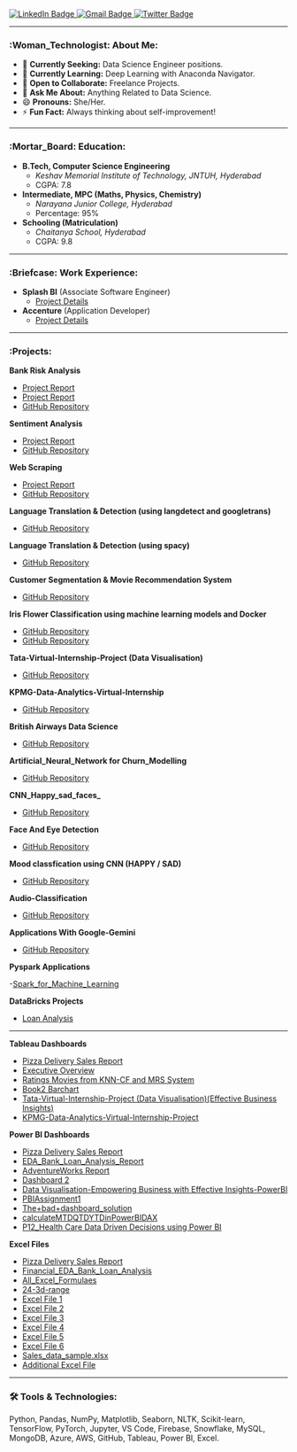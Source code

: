 <div align="left" id="badges">
  <a href="https://www.linkedin.com/in/gnaneshwari-mahimaluru-041a731a0/">
    <img src="https://img.shields.io/badge/LinkedIn-blue?style=for-the-badge&logo=linkedin&logoColor=white" alt="LinkedIn Badge"/>
  </a>
  <a href="mailto:gnaneshwari.m2009@gmail.com">
    <img src="https://img.shields.io/badge/Gmail-red?style=for-the-badge&logo=gmail&logoColor=white" alt="Gmail Badge"/>
  </a>
  <a href="https://twitter.com/gnanu34242">
    <img src="https://img.shields.io/badge/Twitter-blue?style=for-the-badge&logo=twitter&logoColor=white" alt="Twitter Badge"/>
  </a>
</div>


---

### :Woman_Technologist: About Me:
- 🔭 **Currently Seeking:** Data Science Engineer positions.
- 🌱 **Currently Learning:** Deep Learning with Anaconda Navigator.
- 👯 **Open to Collaborate:** Freelance Projects.
- 💬 **Ask Me About:** Anything Related to Data Science.
- 😄 **Pronouns:** She/Her.
- ⚡ **Fun Fact:** Always thinking about self-improvement!

---

### :Mortar_Board: Education:
- **B.Tech, Computer Science Engineering**
  - *Keshav Memorial Institute of Technology, JNTUH, Hyderabad*
  - CGPA: 7.8
- **Intermediate, MPC (Maths, Physics, Chemistry)**
  - *Narayana Junior College, Hyderabad*
  - Percentage: 95%
- **Schooling (Matriculation)**
  - *Chaitanya School, Hyderabad*
  - CGPA: 9.8

---

### :Briefcase: Work Experience:
- **Splash BI** (Associate Software Engineer)
  - [Project Details](https://www.canva.com/design/DAFzd_G5qCM/PSlt-pBvxqpZ8nLKhyWp-Q/edit?utm_content=DAFzd_G5qCM&utm_campaign=designshare&utm_medium=link2&utm_source=sharebutton)
- **Accenture** (Application Developer)
  - [Project Details](https://www.canva.com/design/DAFzdxJT7k0/-RV4NyvIsbNqvZ727gw5sw/edit?utm_content=DAFzdxJT7k0&utm_campaign=designshare&utm_medium=link2&utm_source=sharebutton)

---

### :Projects:

**Bank Risk Analysis**
- [Project Report](https://link.shutterfly.com/AJ4bCmvsxEb)
- [Project Report](https://app.powerbi.com/view?r=eyJrIjoiMGY5M2FhNjItNmFmZC00YTllLTgxZDktMGNjZDUyODE5ZGIwIiwidCI6ImRmODY3OWNkLWE4MGUtNDVkOC05OWFjLWM4M2VkN2ZmOTVhMCJ9)
- [GitHub Repository](https://github.com/gnaneshwari1802/EDA-Bank-Loan-Default-Risk-Analysis)

**Sentiment Analysis**
- [Project Report](https://link.shutterfly.com/cPZoSSItxEb)
- [GitHub Repository](https://github.com/gnaneshwari1802/sentiment-analysis-of-imdb-movie-reviews)

**Web Scraping**
- [Project Report](https://link.shutterfly.com/uQND6mvuxEb)
- [GitHub Repository](https://github.com/gnaneshwari1802/web-scraping-using-xml.git)

**Language Translation & Detection (using langdetect and googletrans)**
- [GitHub Repository](https://github.com/gnaneshwari1802/Flask-Apps/tree/7b574b8e9e476ad6fdd413edfcae2612ee75d249/Language%20Translation%20using%20langdetect%20and%20%20googletrans)

**Language Translation & Detection (using spacy)**
- [GitHub Repository](https://github.com/gnaneshwari1802/Abstract_Activity/blob/main/How%20to%20detect%20languages%20with%20SpaCy.ipynb)

**Customer Segmentation & Movie Recommendation System**
- [GitHub Repository](https://github.com/gnaneshwari1802/Abstract_Activity/blob/main/pandas-with-data-science-ai%20MovieLens%2020M%20Dataset%2C%20MovielensLatest.ipynb)

**Iris Flower Classification using machine learning models and Docker** 
- [GitHub Repository](https://github.com/gnaneshwari1802/Cod-Tech-IT-Solutions/blob/aede14293883153c13386c99c3fe9a306c647b9d/IRIS%20FLOWER%20CLASSIFICATION%20using%20machine%20learning%20models.ipynb)
- [GitHub Repository](https://github.com/gnaneshwari1802/IRIS-FLOWER-CLASSIFICATION-using-machine-learning-models.git)

**Tata-Virtual-Internship-Project (Data Visualisation)**
- [GitHub Repository](https://github.com/gnaneshwari1802/Forage-Job-Simulations/tree/main/Tata-Virtual-Internship-Project%20(Data%20Visualisation))

**KPMG-Data-Analytics-Virtual-Internship**

- [GitHub Repository](https://github.com/gnaneshwari1802/Forage-Job-Simulations/tree/main/KPMG-Data-Analytics-Virtual-Internship-master/KPMG-Data-Analytics-Virtual-Internship)

**British Airways Data Science**

- [GitHub Repository](https://github.com/gnaneshwari1802/Forage-Job-Simulations/tree/main/British%20Airways%20Data%20Science%20Job%20Simulation)

**Artificial_Neural_Network for Churn_Modelling**  

- [GitHub Repository](https://github.com/gnaneshwari1802/NareshDataScienceTasksAndProjects/blob/8614040d84b2cdcf477477299bc9a3803b55eb6a/21.%20Artificial%20Neural%20Networks/artificial_neural_network%20Churn_Modelling.ipynb)

**CNN_Happy_sad_faces_**

- [GitHub Repository](https://github.com/gnaneshwari1802/NareshDataScienceTasksAndProjects/blob/8614040d84b2cdcf477477299bc9a3803b55eb6a/4_7_July_OpenCV/CNN_Happy_sad_faces_ipynb.ipynb)

**Face And Eye Detection**

- [GitHub Repository](https://github.com/gnaneshwari1802/NareshDataScienceTasksAndProjects/blob/a42cd1bdb44ab0791a738abb16034fd1c2e1b478/face%20and%20eye%20detection/Lecture_2_Face_%26_Eye_Detection.ipynb)

**Mood classfication using CNN (HAPPY / SAD)**

- [GitHub Repository](https://github.com/gnaneshwari1802/NareshDataScienceTasksAndProjects/blob/a42cd1bdb44ab0791a738abb16034fd1c2e1b478/Mood%20classfication%20using%20CNN%20(HAPPY%20%20SAD)/Image_classifying_using_Max_pooling_.ipynb)

**Audio-Classification**

- [GitHub Repository](https://github.com/gnaneshwari1802/NareshDataScienceTasksAndProjects/tree/main/Audio-Classification)

**Applications With Google-Gemini**

- [GitHub Repository](https://github.com/gnaneshwari1802/Google-Gemini)

**Pyspark Applications**

-[Spark_for_Machine_Learning](https://github.com/gnaneshwari1802/NareshDataScienceTasksAndProjects/tree/main/Spark_for_Machine_Learning)

**DataBricks Projects**

- [Loan Analysis](https://databricks-prod-cloudfront.cloud.databricks.com/public/4027ec902e239c93eaaa8714f173bcfc/601403966691405/3920441082257834/2781583388838699/latest.html)
  
---

**Tableau Dashboards** 
- [Pizza Delivery Sales Report](https://prod-apnortheast-a.online.tableau.com/#/site/rurzedospo6418eed038/workbooks/1512612/views)
- [Executive Overview](https://public.tableau.com/views/ExecutiveOverview_16991909696850/ExecutiveOverview?:language=en-US&:display_count=n&:origin=viz_share_link)
- [Ratings Movies from KNN-CF and MRS System](https://public.tableau.com/views/ratingsmoviesfromknncsmrsystem/Dashboard1?:language=en-US&publish=yes&:display_count=n&:origin=viz_share_link)
- [Book2 Barchart](https://public.tableau.com/views/Book2Barchart/Sheet1?:language=en-US&publish=yes&:display_count=n&:origin=viz_share_link)
- [Tata-Virtual-Internship-Project (Data Visualisation)(Effective Business Insights)](https://github.com/gnaneshwari1802/Forage-Job-Simulations/blob/main/Tata-Virtual-Internship-Project%20(Data%20Visualisation)/Task%203%20Creating%20Effective%20Visuals/TATA%20Task3.twbx)
- [KPMG-Data-Analytics-Virtual-Internship-Project](https://github.com/gnaneshwari1802/Forage-Job-Simulations/blob/main/KPMG-Data-Analytics-Virtual-Internship-master/KPMG-Data-Analytics-Virtual-Internship/KPMG_Task-3/KPMG_module-3/KPMG%20Sprocket%20central.twbx)
  
**Power BI Dashboards** 
- [Pizza Delivery Sales Report](https://app.powerbi.com/links/HqIUM_RSmq?ctid=ffa76a2b-9b62-4b16-a12c-a940b0d587e7&pbi_source=linkShare&bookmarkGuid=c6e03df0-be33-4e7d-8e6e-17e98da7f479)
- [EDA_Bank_Loan_Analysis_Report](https://app.powerbi.com/view?r=eyJrIjoiMGY5M2FhNjItNmFmZC00YTllLTgxZDktMGNjZDUyODE5ZGIwIiwidCI6ImRmODY3OWNkLWE4MGUtNDVkOC05OWFjLWM4M2VkN2ZmOTVhMCJ9)
- [AdventureWorks Report](https://app.powerbi.com/links/J96Vs_3Ey-?ctid=ffa76a2b-9b62-4b16-a12c-a940b0d587e7&pbi_source=linkShare&bookmarkGuid=0639f5dc-10f8-4709-8719-70142efc7674)
- [Dashboard 2](https://link.shutterfly.com/w7HOfjqsAEb)
- [Data Visualisation-Empowering Business with Effective Insights-PowerBI](https://app.powerbi.com/links/C7hmRFXb4X?ctid=ffa76a2b-9b62-4b16-a12c-a940b0d587e7&pbi_source=linkShare)
- [PBIAssignment1](https://app.powerbi.com/links/5Pl_J3C0jR?ctid=ffa76a2b-9b62-4b16-a12c-a940b0d587e7&pbi_source=linkShare)
- [The+bad+dashboard_solution](https://app.powerbi.com/links/_prn5RX-Ed?ctid=ffa76a2b-9b62-4b16-a12c-a940b0d587]e7&pbi_source=linkShare)
- [calculateMTDQTDYTDinPowerBIDAX](https://app.powerbi.com/reportEmbed?reportId=fcd349e0-75d2-461a-a8ba-348c0a57bb3d&autoAuth=true&ctid=ffa76a2b-9b62-4b16-a12c-a940b0d587e7)
- [P12_Health Care Data Driven Decisions using Power BI](https://app.powerbi.com/reportEmbed?reportId=b006606f-dc96-4d6e-8c79-2144a7edf495&autoAuth=true&ctid=ffa76a2b-9b62-4b16-a12c-a940b0d587e7)
  
**Excel Files**
- [Pizza Delivery Sales Report](https://1drv.ms/x/s!Ai__AMiVPNaiggdlh6ycOQGBkh2e?e=qZXAw1)
- [Financial_EDA_Bank_Loan_Analysis](https://onedrive.live.com/embed?resid=469ECD2B388295E2%21143&authkey=!ACcG9TBwAVLANd0&em=2)
- [All_Excel_Formulaes](https://1drv.ms/x/c/a2d63c95c800ff2f/EQ90Sq_8P2lPgodOeKdvL7YBZv7kkqi723q-G5HB2XKtOQ?e=c0pWkX)
- [24-3d-range](https://1drv.ms/x/c/a2d63c95c800ff2f/EXEGITNRrt9ChHuX_i4JawUBP5Rst0SjZHq2aEeLyhCUhA?e=bsVCPs)
- [Excel File 1](https://docs.google.com/spreadsheets/d/1_KTVw0wKfVfdgEits0W2o9Q6pIIV5eUH/edit?usp=sharing&ouid=114976463775882040929&rtpof=true&sd=true)
- [Excel File 2](https://docs.google.com/spreadsheets/d/1RyWtafzM1VGWXCE4_Iy-daDmjuMFfEmsVRzLi6vlSo0/edit?usp=sharing)
- [Excel File 3](https://docs.google.com/spreadsheets/d/1PUD7d51cpO69H3kNT4IH_1MP6PeFIL0A5utJs-zhTqg/edit?usp=sharing)
- [Excel File 4](https://docs.google.com/spreadsheets/d/1Y0BXixt-JXJOMRbWKQM7CU9gW5I68Dw8u8PX1R-nIsw/edit?usp=sharing)
- [Excel File 5](https://docs.google.com/spreadsheets/d/1Ne8msOOTjoURc1kzholuTJKgOacw-0iqJSPFft6N1Dw/edit?usp=sharing)
- [Excel File 6](https://docs.google.com/spreadsheets/d/12Tls87Wx7zqPe7cid_XlEV-63_sSs3IoC1E-sK9idgE/edit?usp=sharing)
- [Sales_data_sample.xlsx](Sales_data_sample.xlsx)
- [Additional Excel File](https://1drv.ms/x/s!Ai__AMiVPNaigVxDb2WZqrKxgvtJ?e=9Wt8eA)

---

### :hammer_and_wrench: Tools & Technologies:
Python, Pandas, NumPy, Matplotlib, Seaborn, NLTK, Scikit-learn, TensorFlow, PyTorch, Jupyter, VS Code, Firebase, Snowflake, MySQL, MongoDB, Azure, AWS, GitHub, Tableau, Power BI, Excel.

